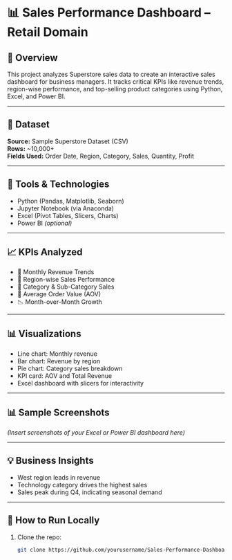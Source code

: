 # 📊 Sales Performance Dashboard – Retail Domain

## 🧠 Overview
This project analyzes Superstore sales data to create an interactive sales dashboard for business managers. It tracks critical KPIs like revenue trends, region-wise performance, and top-selling product categories using Python, Excel, and Power BI.

---

## 📁 Dataset
**Source:** Sample Superstore Dataset (CSV)  
**Rows:** ~10,000+  
**Fields Used:** Order Date, Region, Category, Sales, Quantity, Profit

---

## 🔧 Tools & Technologies
- Python (Pandas, Matplotlib, Seaborn)
- Jupyter Notebook (via Anaconda)
- Excel (Pivot Tables, Slicers, Charts)
- Power BI *(optional)*

---

## 📈 KPIs Analyzed
- 📆 Monthly Revenue Trends
- 📍 Region-wise Sales Performance
- 🛒 Category & Sub-Category Sales
- 💸 Average Order Value (AOV)
- 📉 Month-over-Month Growth

---

## 📊 Visualizations
- Line chart: Monthly revenue
- Bar chart: Revenue by region
- Pie chart: Category sales breakdown
- KPI card: AOV and Total Revenue
- Excel dashboard with slicers for interactivity

---

## 📊 Sample Screenshots
*(Insert screenshots of your Excel or Power BI dashboard here)*

---

## 💡 Business Insights
- West region leads in revenue
- Technology category drives the highest sales
- Sales peak during Q4, indicating seasonal demand

---

## 🚀 How to Run Locally
1. Clone the repo:
   ```bash
   git clone https://github.com/yourusername/Sales-Performance-Dashboard.git
